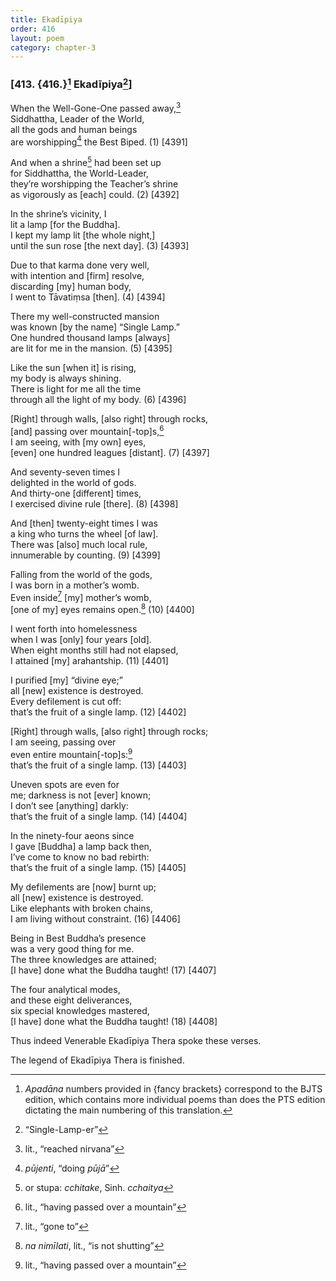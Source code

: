 ```yaml
---
title: Ekadīpiya
order: 416
layout: poem
category: chapter-3
---
```


### \[413. {416.}[^1] Ekadīpiya[^2]\]

When the Well-Gone-One passed away,[^3]  
Siddhattha, Leader of the World,  
all the gods and human beings  
are worshipping[^4] the Best Biped. (1) \[4391\]

And when a shrine[^5] had been set up  
for Siddhattha, the World-Leader,  
they’re worshipping the Teacher’s shrine  
as vigorously as \[each\] could. (2) \[4392\]

In the shrine’s vicinity, I  
lit a lamp \[for the Buddha\].  
I kept my lamp lit \[the whole night,\]  
until the sun rose \[the next day\]. (3) \[4393\]

Due to that karma done very well,  
with intention and \[firm\] resolve,  
discarding \[my\] human body,  
I went to Tāvatiṃsa \[then\]. (4) \[4394\]

There my well-constructed mansion  
was known \[by the name\] “Single Lamp.”  
One hundred thousand lamps \[always\]  
are lit for me in the mansion. (5) \[4395\]

Like the sun \[when it\] is rising,  
my body is always shining.  
There is light for me all the time  
through all the light of my body. (6) \[4396\]

\[Right\] through walls, \[also right\] through rocks,  
\[and\] passing over mountain\[-top\]s,[^6]  
I am seeing, with \[my own\] eyes,  
\[even\] one hundred leagues \[distant\]. (7) \[4397\]

And seventy-seven times I  
delighted in the world of gods.  
And thirty-one \[different\] times,  
I exercised divine rule \[there\]. (8) \[4398\]

And \[then\] twenty-eight times I was  
a king who turns the wheel \[of law\].  
There was \[also\] much local rule,  
innumerable by counting. (9) \[4399\]

Falling from the world of the gods,  
I was born in a mother’s womb.  
Even inside[^7] \[my\] mother’s womb,  
\[one of my\] eyes remains open.[^8] (10) \[4400\]

I went forth into homelessness  
when I was \[only\] four years \[old\].  
When eight months still had not elapsed,  
I attained \[my\] arahantship. (11) \[4401\]

I purified \[my\] “divine eye;”  
all \[new\] existence is destroyed.  
Every defilement is cut off:  
that’s the fruit of a single lamp. (12) \[4402\]

\[Right\] through walls, \[also right\] through rocks;  
I am seeing, passing over  
even entire mountain\[-top\]s:[^9]  
that’s the fruit of a single lamp. (13) \[4403\]

Uneven spots are even for  
me; darkness is not \[ever\] known;  
I don’t see \[anything\] darkly:  
that’s the fruit of a single lamp. (14) \[4404\]

In the ninety-four aeons since  
I gave \[Buddha\] a lamp back then,  
I’ve come to know no bad rebirth:  
that’s the fruit of a single lamp. (15) \[4405\]

My defilements are \[now\] burnt up;  
all \[new\] existence is destroyed.  
Like elephants with broken chains,  
I am living without constraint. (16) \[4406\]

Being in Best Buddha’s presence  
was a very good thing for me.  
The three knowledges are attained;  
\[I have\] done what the Buddha taught! (17) \[4407\]

The four analytical modes,  
and these eight deliverances,  
six special knowledges mastered,  
\[I have\] done what the Buddha taught! (18) \[4408\]

Thus indeed Venerable Ekadīpiya Thera spoke these verses.

The legend of Ekadīpiya Thera is finished.

[^1]: *Apadāna* numbers provided in {fancy brackets} correspond to the BJTS edition, which contains more individual poems than does the PTS edition dictating the main numbering of this translation.

[^2]: “Single-Lamp-er”

[^3]: lit., “reached nirvana”

[^4]: *pūjenti*, “doing *pūjā*”

[^5]: or stupa: *<span class="diacritics" data-state="on">c</span><span class="no-diacritics" data-state="off">ch</span>itake*, Sinh. *<span class="diacritics" data-state="on">c</span><span class="no-diacritics" data-state="off">ch</span>aitya*

[^6]: lit., “having passed over a mountain”

[^7]: lit., “gone to”

[^8]: *na nimīlati*, lit., “is not shutting”

[^9]: lit., “having passed over a mountain”
